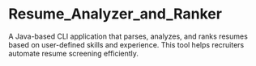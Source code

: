 # Resume_Analyzer_and_Ranker
A Java-based CLI application that parses, analyzes, and ranks resumes based on user-defined skills and experience. This tool helps recruiters automate resume screening efficiently.
